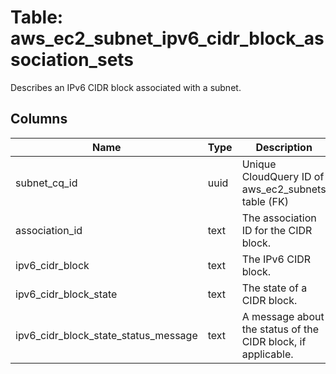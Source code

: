 
# Table: aws_ec2_subnet_ipv6_cidr_block_association_sets
Describes an IPv6 CIDR block associated with a subnet.
## Columns
| Name        | Type           | Description  |
| ------------- | ------------- | -----  |
|subnet_cq_id|uuid|Unique CloudQuery ID of aws_ec2_subnets table (FK)|
|association_id|text|The association ID for the CIDR block.|
|ipv6_cidr_block|text|The IPv6 CIDR block.|
|ipv6_cidr_block_state|text|The state of a CIDR block.|
|ipv6_cidr_block_state_status_message|text|A message about the status of the CIDR block, if applicable.|
